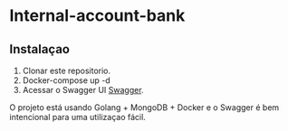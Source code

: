 # Internal-account-bank

## Instalaçao

1. Clonar este repositorio.
2. Docker-compose up -d
3. Acessar o Swagger UI [Swagger](http://localhost:8082).

O projeto está usando Golang + MongoDB + Docker e o Swagger é bem intencional para uma utilizaçao fácil.